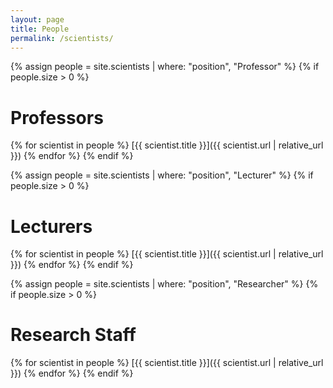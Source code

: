 ```yaml
---
layout: page
title: People
permalink: /scientists/
---
```


{% assign people = site.scientists | where: "position", "Professor" %}
{% if people.size > 0 %}
# Professors
{% for scientist in people %}
[{{ scientist.title }}]({{ scientist.url | relative_url }})
{% endfor %}
{% endif %}

{% assign people = site.scientists | where: "position", "Lecturer" %}
{% if people.size > 0 %}
# Lecturers
{% for scientist in people %}
[{{ scientist.title }}]({{ scientist.url | relative_url }})
{% endfor %}
{% endif %}

{% assign people = site.scientists | where: "position", "Researcher" %}
{% if people.size > 0 %}
# Research Staff
{% for scientist in people %}
[{{ scientist.title }}]({{ scientist.url | relative_url }})
{% endfor %}
{% endif %}